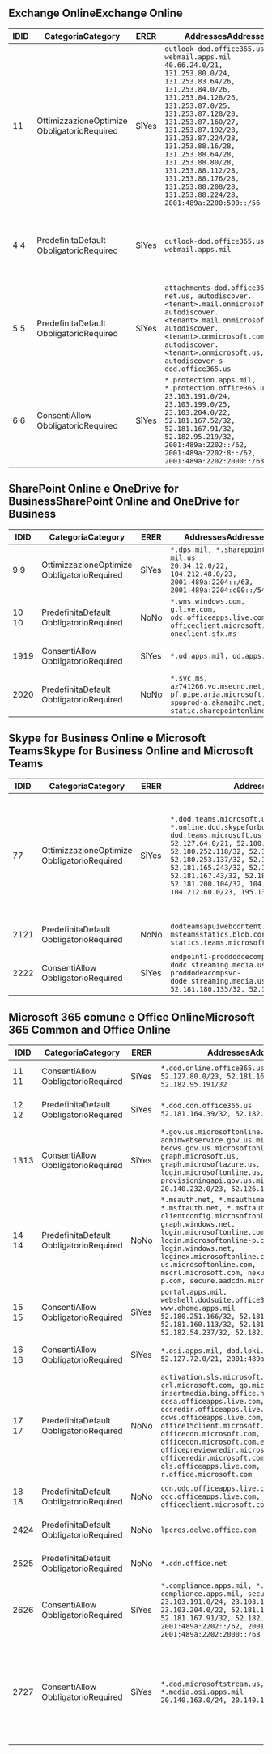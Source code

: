 <!--THIS FILE IS AUTOMATICALLY GENERATED. MANUAL CHANGES WILL BE OVERWRITTEN.-->
<!--Please contact the Office 365 Endpoints team with any questions.-->
<!--USGovDoD endpoints version 2020072800-->
<!--File generated 2020-07-28 11:00:02.0495-->

## <a name="exchange-online"></a><span data-ttu-id="4e162-101">Exchange Online</span><span class="sxs-lookup"><span data-stu-id="4e162-101">Exchange Online</span></span>

<span data-ttu-id="4e162-102">ID</span><span class="sxs-lookup"><span data-stu-id="4e162-102">ID</span></span> | <span data-ttu-id="4e162-103">Categoria</span><span class="sxs-lookup"><span data-stu-id="4e162-103">Category</span></span> | <span data-ttu-id="4e162-104">ER</span><span class="sxs-lookup"><span data-stu-id="4e162-104">ER</span></span> | <span data-ttu-id="4e162-105">Addresses</span><span class="sxs-lookup"><span data-stu-id="4e162-105">Addresses</span></span> | <span data-ttu-id="4e162-106">Porte</span><span class="sxs-lookup"><span data-stu-id="4e162-106">Ports</span></span>
-- | -------------------- | --- | ---------------------------------------------------------------------------------------------------------------------------------------------------------------------------------------------------------------------------------------------------------------------------------------------------------------------------------------------------------------------------------------------- | -------------------------------
<span data-ttu-id="4e162-107">1</span><span class="sxs-lookup"><span data-stu-id="4e162-107">1</span></span> | <span data-ttu-id="4e162-108">Ottimizzazione</span><span class="sxs-lookup"><span data-stu-id="4e162-108">Optimize</span></span><BR><span data-ttu-id="4e162-109">Obbligatorio</span><span class="sxs-lookup"><span data-stu-id="4e162-109">Required</span></span> | <span data-ttu-id="4e162-110">Sì</span><span class="sxs-lookup"><span data-stu-id="4e162-110">Yes</span></span> | `outlook-dod.office365.us, webmail.apps.mil`<BR>`40.66.24.0/21, 131.253.80.0/24, 131.253.83.64/26, 131.253.84.0/26, 131.253.84.128/26, 131.253.87.0/25, 131.253.87.128/28, 131.253.87.160/27, 131.253.87.192/28, 131.253.87.224/28, 131.253.88.16/28, 131.253.88.64/28, 131.253.88.80/28, 131.253.88.112/28, 131.253.88.176/28, 131.253.88.208/28, 131.253.88.224/28, 2001:489a:2200:500::/56` | <span data-ttu-id="4e162-111">**TCP:** 443, 80</span><span class="sxs-lookup"><span data-stu-id="4e162-111">**TCP:** 443, 80</span></span>
<span data-ttu-id="4e162-112">4 </span><span class="sxs-lookup"><span data-stu-id="4e162-112">4</span></span> | <span data-ttu-id="4e162-113">Predefinita</span><span class="sxs-lookup"><span data-stu-id="4e162-113">Default</span></span><BR><span data-ttu-id="4e162-114">Obbligatorio</span><span class="sxs-lookup"><span data-stu-id="4e162-114">Required</span></span> | <span data-ttu-id="4e162-115">Sì</span><span class="sxs-lookup"><span data-stu-id="4e162-115">Yes</span></span> | `outlook-dod.office365.us, webmail.apps.mil` | <span data-ttu-id="4e162-116">**TCP:** 143, 25, 587, 993, 995</span><span class="sxs-lookup"><span data-stu-id="4e162-116">**TCP:** 143, 25, 587, 993, 995</span></span>
<span data-ttu-id="4e162-117">5 </span><span class="sxs-lookup"><span data-stu-id="4e162-117">5</span></span> | <span data-ttu-id="4e162-118">Predefinita</span><span class="sxs-lookup"><span data-stu-id="4e162-118">Default</span></span><BR><span data-ttu-id="4e162-119">Obbligatorio</span><span class="sxs-lookup"><span data-stu-id="4e162-119">Required</span></span> | <span data-ttu-id="4e162-120">Sì</span><span class="sxs-lookup"><span data-stu-id="4e162-120">Yes</span></span> | `attachments-dod.office365-net.us, autodiscover.<tenant>.mail.onmicrosoft.com, autodiscover.<tenant>.mail.onmicrosoft.us, autodiscover.<tenant>.onmicrosoft.com, autodiscover.<tenant>.onmicrosoft.us, autodiscover-s-dod.office365.us` | <span data-ttu-id="4e162-121">**TCP:** 443, 80</span><span class="sxs-lookup"><span data-stu-id="4e162-121">**TCP:** 443, 80</span></span>
<span data-ttu-id="4e162-122">6 </span><span class="sxs-lookup"><span data-stu-id="4e162-122">6</span></span> | <span data-ttu-id="4e162-123">Consenti</span><span class="sxs-lookup"><span data-stu-id="4e162-123">Allow</span></span><BR><span data-ttu-id="4e162-124">Obbligatorio</span><span class="sxs-lookup"><span data-stu-id="4e162-124">Required</span></span> | <span data-ttu-id="4e162-125">Sì</span><span class="sxs-lookup"><span data-stu-id="4e162-125">Yes</span></span> | `*.protection.apps.mil, *.protection.office365.us`<BR>`23.103.191.0/24, 23.103.199.0/25, 23.103.204.0/22, 52.181.167.52/32, 52.181.167.91/32, 52.182.95.219/32, 2001:489a:2202::/62, 2001:489a:2202:8::/62, 2001:489a:2202:2000::/63` | <span data-ttu-id="4e162-126">**TCP:** 25, 443</span><span class="sxs-lookup"><span data-stu-id="4e162-126">**TCP:** 25, 443</span></span>

## <a name="sharepoint-online-and-onedrive-for-business"></a><span data-ttu-id="4e162-127">SharePoint Online e OneDrive for Business</span><span class="sxs-lookup"><span data-stu-id="4e162-127">SharePoint Online and OneDrive for Business</span></span>

<span data-ttu-id="4e162-128">ID</span><span class="sxs-lookup"><span data-stu-id="4e162-128">ID</span></span> | <span data-ttu-id="4e162-129">Categoria</span><span class="sxs-lookup"><span data-stu-id="4e162-129">Category</span></span> | <span data-ttu-id="4e162-130">ER</span><span class="sxs-lookup"><span data-stu-id="4e162-130">ER</span></span> | <span data-ttu-id="4e162-131">Addresses</span><span class="sxs-lookup"><span data-stu-id="4e162-131">Addresses</span></span> | <span data-ttu-id="4e162-132">Porte</span><span class="sxs-lookup"><span data-stu-id="4e162-132">Ports</span></span>
-- | -------------------- | --- | ------------------------------------------------------------------------------------------------------------------- | ----------------
<span data-ttu-id="4e162-133">9 </span><span class="sxs-lookup"><span data-stu-id="4e162-133">9</span></span> | <span data-ttu-id="4e162-134">Ottimizzazione</span><span class="sxs-lookup"><span data-stu-id="4e162-134">Optimize</span></span><BR><span data-ttu-id="4e162-135">Obbligatorio</span><span class="sxs-lookup"><span data-stu-id="4e162-135">Required</span></span> | <span data-ttu-id="4e162-136">Sì</span><span class="sxs-lookup"><span data-stu-id="4e162-136">Yes</span></span> | `*.dps.mil, *.sharepoint-mil.us`<BR>`20.34.12.0/22, 104.212.48.0/23, 2001:489a:2204::/63, 2001:489a:2204:c00::/54` | <span data-ttu-id="4e162-137">**TCP:** 443, 80</span><span class="sxs-lookup"><span data-stu-id="4e162-137">**TCP:** 443, 80</span></span>
<span data-ttu-id="4e162-138">10 </span><span class="sxs-lookup"><span data-stu-id="4e162-138">10</span></span> | <span data-ttu-id="4e162-139">Predefinita</span><span class="sxs-lookup"><span data-stu-id="4e162-139">Default</span></span><BR><span data-ttu-id="4e162-140">Obbligatorio</span><span class="sxs-lookup"><span data-stu-id="4e162-140">Required</span></span> | <span data-ttu-id="4e162-141">No</span><span class="sxs-lookup"><span data-stu-id="4e162-141">No</span></span> | `*.wns.windows.com, g.live.com, odc.officeapps.live.com, officeclient.microsoft.com, oneclient.sfx.ms` | <span data-ttu-id="4e162-142">**TCP:** 443, 80</span><span class="sxs-lookup"><span data-stu-id="4e162-142">**TCP:** 443, 80</span></span>
<span data-ttu-id="4e162-143">19</span><span class="sxs-lookup"><span data-stu-id="4e162-143">19</span></span> | <span data-ttu-id="4e162-144">Consenti</span><span class="sxs-lookup"><span data-stu-id="4e162-144">Allow</span></span><BR><span data-ttu-id="4e162-145">Obbligatorio</span><span class="sxs-lookup"><span data-stu-id="4e162-145">Required</span></span> | <span data-ttu-id="4e162-146">Sì</span><span class="sxs-lookup"><span data-stu-id="4e162-146">Yes</span></span> | `*.od.apps.mil, od.apps.mil` | <span data-ttu-id="4e162-147">**TCP:** 443, 80</span><span class="sxs-lookup"><span data-stu-id="4e162-147">**TCP:** 443, 80</span></span>
<span data-ttu-id="4e162-148">20</span><span class="sxs-lookup"><span data-stu-id="4e162-148">20</span></span> | <span data-ttu-id="4e162-149">Predefinita</span><span class="sxs-lookup"><span data-stu-id="4e162-149">Default</span></span><BR><span data-ttu-id="4e162-150">Obbligatorio</span><span class="sxs-lookup"><span data-stu-id="4e162-150">Required</span></span> | <span data-ttu-id="4e162-151">No</span><span class="sxs-lookup"><span data-stu-id="4e162-151">No</span></span> | `*.svc.ms, az741266.vo.msecnd.net, pf.pipe.aria.microsoft.com, spoprod-a.akamaihd.net, static.sharepointonline.com` | <span data-ttu-id="4e162-152">**TCP:** 443, 80</span><span class="sxs-lookup"><span data-stu-id="4e162-152">**TCP:** 443, 80</span></span>

## <a name="skype-for-business-online-and-microsoft-teams"></a><span data-ttu-id="4e162-153">Skype for Business Online e Microsoft Teams</span><span class="sxs-lookup"><span data-stu-id="4e162-153">Skype for Business Online and Microsoft Teams</span></span>

<span data-ttu-id="4e162-154">ID</span><span class="sxs-lookup"><span data-stu-id="4e162-154">ID</span></span> | <span data-ttu-id="4e162-155">Categoria</span><span class="sxs-lookup"><span data-stu-id="4e162-155">Category</span></span> | <span data-ttu-id="4e162-156">ER</span><span class="sxs-lookup"><span data-stu-id="4e162-156">ER</span></span> | <span data-ttu-id="4e162-157">Addresses</span><span class="sxs-lookup"><span data-stu-id="4e162-157">Addresses</span></span> | <span data-ttu-id="4e162-158">Porte</span><span class="sxs-lookup"><span data-stu-id="4e162-158">Ports</span></span>
-- | -------------------- | --- | -------------------------------------------------------------------------------------------------------------------------------------------------------------------------------------------------------------------------------------------------------------------------------------------------------------------------------------------------------- | -----------------------------------------------
<span data-ttu-id="4e162-159">7</span><span class="sxs-lookup"><span data-stu-id="4e162-159">7</span></span> | <span data-ttu-id="4e162-160">Ottimizzazione</span><span class="sxs-lookup"><span data-stu-id="4e162-160">Optimize</span></span><BR><span data-ttu-id="4e162-161">Obbligatorio</span><span class="sxs-lookup"><span data-stu-id="4e162-161">Required</span></span> | <span data-ttu-id="4e162-162">Sì</span><span class="sxs-lookup"><span data-stu-id="4e162-162">Yes</span></span> | `*.dod.teams.microsoft.us, *.online.dod.skypeforbusiness.us, dod.teams.microsoft.us`<BR>`52.127.64.0/21, 52.180.249.148/32, 52.180.252.118/32, 52.180.252.187/32, 52.180.253.137/32, 52.180.253.154/32, 52.181.165.243/32, 52.181.166.119/32, 52.181.167.43/32, 52.181.167.64/32, 52.181.200.104/32, 104.212.32.0/22, 104.212.60.0/23, 195.134.240.0/22` | <span data-ttu-id="4e162-163">**TCP:** 443</span><span class="sxs-lookup"><span data-stu-id="4e162-163">**TCP:** 443</span></span><BR><span data-ttu-id="4e162-164">**UDP:** 3478, 3479, 3480, 3481</span><span class="sxs-lookup"><span data-stu-id="4e162-164">**UDP:** 3478, 3479, 3480, 3481</span></span>
<span data-ttu-id="4e162-165"> 21</span><span class="sxs-lookup"><span data-stu-id="4e162-165">21</span></span> | <span data-ttu-id="4e162-166">Predefinita</span><span class="sxs-lookup"><span data-stu-id="4e162-166">Default</span></span><BR><span data-ttu-id="4e162-167">Obbligatorio</span><span class="sxs-lookup"><span data-stu-id="4e162-167">Required</span></span> | <span data-ttu-id="4e162-168">No</span><span class="sxs-lookup"><span data-stu-id="4e162-168">No</span></span> | `dodteamsapuiwebcontent.blob.core.usgovcloudapi.net, msteamsstatics.blob.core.usgovcloudapi.net, statics.teams.microsoft.com` | <span data-ttu-id="4e162-169">**TCP:** 443</span><span class="sxs-lookup"><span data-stu-id="4e162-169">**TCP:** 443</span></span>
<span data-ttu-id="4e162-170">22</span><span class="sxs-lookup"><span data-stu-id="4e162-170">22</span></span> | <span data-ttu-id="4e162-171">Consenti</span><span class="sxs-lookup"><span data-stu-id="4e162-171">Allow</span></span><BR><span data-ttu-id="4e162-172">Obbligatorio</span><span class="sxs-lookup"><span data-stu-id="4e162-172">Required</span></span> | <span data-ttu-id="4e162-173">Sì</span><span class="sxs-lookup"><span data-stu-id="4e162-173">Yes</span></span> | `endpoint1-proddodcecompsvc-dodc.streaming.media.usgovcloudapi.net, endpoint1-proddodeacompsvc-dode.streaming.media.usgovcloudapi.net`<BR>`52.181.180.135/32, 52.182.53.6/32` | <span data-ttu-id="4e162-174">**TCP:** 443</span><span class="sxs-lookup"><span data-stu-id="4e162-174">**TCP:** 443</span></span>

## <a name="microsoft-365-common-and-office-online"></a><span data-ttu-id="4e162-175">Microsoft 365 comune e Office Online</span><span class="sxs-lookup"><span data-stu-id="4e162-175">Microsoft 365 Common and Office Online</span></span>

<span data-ttu-id="4e162-176">ID</span><span class="sxs-lookup"><span data-stu-id="4e162-176">ID</span></span> | <span data-ttu-id="4e162-177">Categoria</span><span class="sxs-lookup"><span data-stu-id="4e162-177">Category</span></span> | <span data-ttu-id="4e162-178">ER</span><span class="sxs-lookup"><span data-stu-id="4e162-178">ER</span></span> | <span data-ttu-id="4e162-179">Addresses</span><span class="sxs-lookup"><span data-stu-id="4e162-179">Addresses</span></span> | <span data-ttu-id="4e162-180">Porte</span><span class="sxs-lookup"><span data-stu-id="4e162-180">Ports</span></span>
-- | ------------------- | --- | ---------------------------------------------------------------------------------------------------------------------------------------------------------------------------------------------------------------------------------------------------------------------------------------------------------------------------------------------------------------------------------------------- | ------------------------------------
<span data-ttu-id="4e162-181">11 </span><span class="sxs-lookup"><span data-stu-id="4e162-181">11</span></span> | <span data-ttu-id="4e162-182">Consenti</span><span class="sxs-lookup"><span data-stu-id="4e162-182">Allow</span></span><BR><span data-ttu-id="4e162-183">Obbligatorio</span><span class="sxs-lookup"><span data-stu-id="4e162-183">Required</span></span> | <span data-ttu-id="4e162-184">Sì</span><span class="sxs-lookup"><span data-stu-id="4e162-184">Yes</span></span> | `*.dod.online.office365.us`<BR>`52.127.80.0/23, 52.181.164.39/32, 52.182.95.191/32` | <span data-ttu-id="4e162-185">**TCP:** 443</span><span class="sxs-lookup"><span data-stu-id="4e162-185">**TCP:** 443</span></span>
<span data-ttu-id="4e162-186">12 </span><span class="sxs-lookup"><span data-stu-id="4e162-186">12</span></span> | <span data-ttu-id="4e162-187">Predefinita</span><span class="sxs-lookup"><span data-stu-id="4e162-187">Default</span></span><BR><span data-ttu-id="4e162-188">Obbligatorio</span><span class="sxs-lookup"><span data-stu-id="4e162-188">Required</span></span> | <span data-ttu-id="4e162-189">Sì</span><span class="sxs-lookup"><span data-stu-id="4e162-189">Yes</span></span> | `*.dod.cdn.office365.us`<BR>`52.181.164.39/32, 52.182.95.191/32` | <span data-ttu-id="4e162-190">**TCP:** 443</span><span class="sxs-lookup"><span data-stu-id="4e162-190">**TCP:** 443</span></span>
<span data-ttu-id="4e162-191">13</span><span class="sxs-lookup"><span data-stu-id="4e162-191">13</span></span> | <span data-ttu-id="4e162-192">Consenti</span><span class="sxs-lookup"><span data-stu-id="4e162-192">Allow</span></span><BR><span data-ttu-id="4e162-193">Obbligatorio</span><span class="sxs-lookup"><span data-stu-id="4e162-193">Required</span></span> | <span data-ttu-id="4e162-194">Sì</span><span class="sxs-lookup"><span data-stu-id="4e162-194">Yes</span></span> | `*.gov.us.microsoftonline.com, adminwebservice.gov.us.microsoftonline.com, becws.gov.us.microsoftonline.com, dod-graph.microsoft.us, graph.microsoftazure.us, login.microsoftonline.us, provisioningapi.gov.us.microsoftonline.com`<BR>`20.140.232.0/23, 52.126.194.0/23` | <span data-ttu-id="4e162-195">**TCP:** 443</span><span class="sxs-lookup"><span data-stu-id="4e162-195">**TCP:** 443</span></span>
<span data-ttu-id="4e162-196">14 </span><span class="sxs-lookup"><span data-stu-id="4e162-196">14</span></span> | <span data-ttu-id="4e162-197">Predefinita</span><span class="sxs-lookup"><span data-stu-id="4e162-197">Default</span></span><BR><span data-ttu-id="4e162-198">Obbligatorio</span><span class="sxs-lookup"><span data-stu-id="4e162-198">Required</span></span> | <span data-ttu-id="4e162-199">No</span><span class="sxs-lookup"><span data-stu-id="4e162-199">No</span></span> | `*.msauth.net, *.msauthimages.us, *.msftauth.net, *.msftauthimages.us, clientconfig.microsoftonline-p.net, graph.windows.net, login.microsoftonline.com, login.microsoftonline-p.com, login.windows.net, loginex.microsoftonline.com, login-us.microsoftonline.com, mscrl.microsoft.com, nexus.microsoftonline-p.com, secure.aadcdn.microsoftonline-p.com` | <span data-ttu-id="4e162-200">**TCP:** 443</span><span class="sxs-lookup"><span data-stu-id="4e162-200">**TCP:** 443</span></span>
<span data-ttu-id="4e162-201">15 </span><span class="sxs-lookup"><span data-stu-id="4e162-201">15</span></span> | <span data-ttu-id="4e162-202">Consenti</span><span class="sxs-lookup"><span data-stu-id="4e162-202">Allow</span></span><BR><span data-ttu-id="4e162-203">Obbligatorio</span><span class="sxs-lookup"><span data-stu-id="4e162-203">Required</span></span> | <span data-ttu-id="4e162-204">Sì</span><span class="sxs-lookup"><span data-stu-id="4e162-204">Yes</span></span> | `portal.apps.mil, webshell.dodsuite.office365.us, www.ohome.apps.mil`<BR>`52.180.251.166/32, 52.181.160.19/32, 52.181.160.113/32, 52.181.160.236/32, 52.182.54.237/32, 52.182.92.132/32` | <span data-ttu-id="4e162-205">**TCP:** 443</span><span class="sxs-lookup"><span data-stu-id="4e162-205">**TCP:** 443</span></span>
<span data-ttu-id="4e162-206">16 </span><span class="sxs-lookup"><span data-stu-id="4e162-206">16</span></span> | <span data-ttu-id="4e162-207">Consenti</span><span class="sxs-lookup"><span data-stu-id="4e162-207">Allow</span></span><BR><span data-ttu-id="4e162-208">Obbligatorio</span><span class="sxs-lookup"><span data-stu-id="4e162-208">Required</span></span> | <span data-ttu-id="4e162-209">Sì</span><span class="sxs-lookup"><span data-stu-id="4e162-209">Yes</span></span> | `*.osi.apps.mil, dod.loki.office365.us`<BR>`52.127.72.0/21, 2001:489a:2206::/48` | <span data-ttu-id="4e162-210">**TCP:** 443</span><span class="sxs-lookup"><span data-stu-id="4e162-210">**TCP:** 443</span></span>
<span data-ttu-id="4e162-211">17 </span><span class="sxs-lookup"><span data-stu-id="4e162-211">17</span></span> | <span data-ttu-id="4e162-212">Predefinita</span><span class="sxs-lookup"><span data-stu-id="4e162-212">Default</span></span><BR><span data-ttu-id="4e162-213">Obbligatorio</span><span class="sxs-lookup"><span data-stu-id="4e162-213">Required</span></span> | <span data-ttu-id="4e162-214">No</span><span class="sxs-lookup"><span data-stu-id="4e162-214">No</span></span> | `activation.sls.microsoft.com, crl.microsoft.com, go.microsoft.com, insertmedia.bing.office.net, ocsa.officeapps.live.com, ocsredir.officeapps.live.com, ocws.officeapps.live.com, office15client.microsoft.com, officecdn.microsoft.com, officecdn.microsoft.com.edgesuite.net, officepreviewredir.microsoft.com, officeredir.microsoft.com, ols.officeapps.live.com, r.office.microsoft.com` | <span data-ttu-id="4e162-215">**TCP:** 443, 80</span><span class="sxs-lookup"><span data-stu-id="4e162-215">**TCP:** 443, 80</span></span>
<span data-ttu-id="4e162-216">18 </span><span class="sxs-lookup"><span data-stu-id="4e162-216">18</span></span> | <span data-ttu-id="4e162-217">Predefinita</span><span class="sxs-lookup"><span data-stu-id="4e162-217">Default</span></span><BR><span data-ttu-id="4e162-218">Obbligatorio</span><span class="sxs-lookup"><span data-stu-id="4e162-218">Required</span></span> | <span data-ttu-id="4e162-219">No</span><span class="sxs-lookup"><span data-stu-id="4e162-219">No</span></span> | `cdn.odc.officeapps.live.com, odc.officeapps.live.com, officeclient.microsoft.com` | <span data-ttu-id="4e162-220">**TCP:** 443, 80</span><span class="sxs-lookup"><span data-stu-id="4e162-220">**TCP:** 443, 80</span></span>
<span data-ttu-id="4e162-221">24</span><span class="sxs-lookup"><span data-stu-id="4e162-221">24</span></span> | <span data-ttu-id="4e162-222">Predefinita</span><span class="sxs-lookup"><span data-stu-id="4e162-222">Default</span></span><BR><span data-ttu-id="4e162-223">Obbligatorio</span><span class="sxs-lookup"><span data-stu-id="4e162-223">Required</span></span> | <span data-ttu-id="4e162-224">No</span><span class="sxs-lookup"><span data-stu-id="4e162-224">No</span></span> | `lpcres.delve.office.com` | <span data-ttu-id="4e162-225">**TCP:** 443</span><span class="sxs-lookup"><span data-stu-id="4e162-225">**TCP:** 443</span></span>
<span data-ttu-id="4e162-226">25</span><span class="sxs-lookup"><span data-stu-id="4e162-226">25</span></span> | <span data-ttu-id="4e162-227">Predefinita</span><span class="sxs-lookup"><span data-stu-id="4e162-227">Default</span></span><BR><span data-ttu-id="4e162-228">Obbligatorio</span><span class="sxs-lookup"><span data-stu-id="4e162-228">Required</span></span> | <span data-ttu-id="4e162-229">No</span><span class="sxs-lookup"><span data-stu-id="4e162-229">No</span></span> | `*.cdn.office.net` | <span data-ttu-id="4e162-230">**TCP:** 443</span><span class="sxs-lookup"><span data-stu-id="4e162-230">**TCP:** 443</span></span>
<span data-ttu-id="4e162-231">26</span><span class="sxs-lookup"><span data-stu-id="4e162-231">26</span></span> | <span data-ttu-id="4e162-232">Consenti</span><span class="sxs-lookup"><span data-stu-id="4e162-232">Allow</span></span><BR><span data-ttu-id="4e162-233">Obbligatorio</span><span class="sxs-lookup"><span data-stu-id="4e162-233">Required</span></span> | <span data-ttu-id="4e162-234">Sì</span><span class="sxs-lookup"><span data-stu-id="4e162-234">Yes</span></span> | `*.compliance.apps.mil, *.security.apps.mil, compliance.apps.mil, security.apps.mil`<BR>`23.103.191.0/24, 23.103.199.0/25, 23.103.204.0/22, 52.181.167.52/32, 52.181.167.91/32, 52.182.95.219/32, 2001:489a:2202::/62, 2001:489a:2202:8::/62, 2001:489a:2202:2000::/63` | <span data-ttu-id="4e162-235">**TCP:** 443, 80</span><span class="sxs-lookup"><span data-stu-id="4e162-235">**TCP:** 443, 80</span></span>
<span data-ttu-id="4e162-236">27</span><span class="sxs-lookup"><span data-stu-id="4e162-236">27</span></span> | <span data-ttu-id="4e162-237">Consenti</span><span class="sxs-lookup"><span data-stu-id="4e162-237">Allow</span></span><BR><span data-ttu-id="4e162-238">Obbligatorio</span><span class="sxs-lookup"><span data-stu-id="4e162-238">Required</span></span> | <span data-ttu-id="4e162-239">Sì</span><span class="sxs-lookup"><span data-stu-id="4e162-239">Yes</span></span> | `*.dod.microsoftstream.us, *.media.osi.apps.mil`<BR>`20.140.163.0/24, 20.140.164.0/24` | <span data-ttu-id="4e162-240">**TCP:** 1935, 1936, 2935, 2936, 443</span><span class="sxs-lookup"><span data-stu-id="4e162-240">**TCP:** 1935, 1936, 2935, 2936, 443</span></span>
